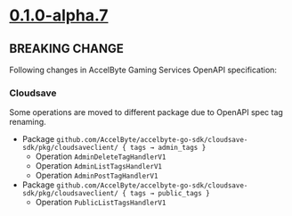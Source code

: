 # [0.1.0-alpha.7]

## BREAKING CHANGE

Following changes in AccelByte Gaming Services OpenAPI specification:

### Cloudsave

Some operations are moved to different package due to OpenAPI spec tag renaming.

- Package `github.com/AccelByte/accelbyte-go-sdk/cloudsave-sdk/pkg/cloudsaveclient/ { tags → admin_tags }`
  - Operation `AdminDeleteTagHandlerV1`
  - Operation `AdminListTagsHandlerV1`
  - Operation `AdminPostTagHandlerV1`
- Package `github.com/AccelByte/accelbyte-go-sdk/cloudsave-sdk/pkg/cloudsaveclient/ { tags → public_tags }`
  - Operation `PublicListTagsHandlerV1`

[0.1.0-alpha.7]: https://github.com/AccelByte/accelbyte-go-modular-sdk/compare/cloudsave-sdk/0.1.0-alpha.6..0.1.0-alpha.7